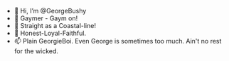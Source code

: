 - 👋 Hi, I’m @GeorgeBushy
- 👀 Gaymer - Gaym on!
- 🌱 Straight as a Coastal-line!
- 💞️ Honest-Loyal-Faithful.
- 📫 Plain GeorgieBoi.
Even George is sometimes too much.
Ain't no rest for the wicked.

<!---
GeorgeBushy/GeorgeBushy is a ✨ special ✨ repository because its `README.md` (this file) appears on your GitHub profile.
You can click the Preview link to take a look at your changes.
--->
